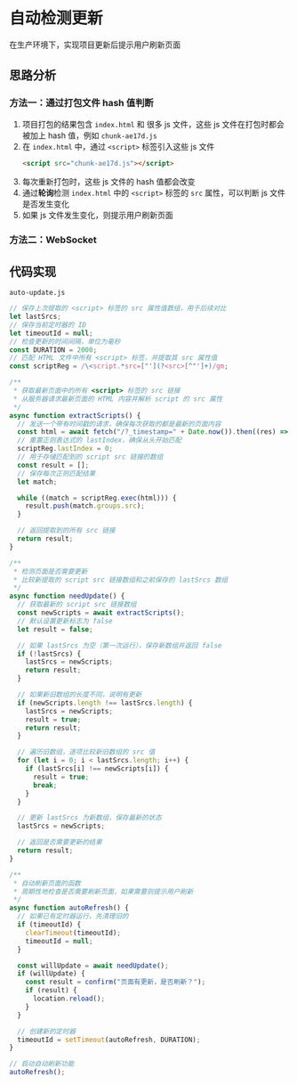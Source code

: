 # 自动检测更新

在生产环境下，实现项目更新后提示用户刷新页面

## 思路分析

### 方法一：通过打包文件 hash 值判断

1. 项目打包的结果包含 `index.html` 和 很多 js 文件，这些 js 文件在打包时都会被加上 hash 值，例如 `chunk-ae17d.js`
2. 在 `index.html` 中，通过 `<script>` 标签引入这些 js 文件
   ```html
   <script src="chunk-ae17d.js"></script>
   ```
3. 每次重新打包时，这些 js 文件的 hash 值都会改变
4. 通过**轮询**检测 `index.html` 中的 `<script>` 标签的 `src` 属性，可以判断 js 文件是否发生变化
5. 如果 js 文件发生变化，则提示用户刷新页面

### 方法二：WebSocket

## 代码实现

`auto-update.js`

```js
// 保存上次提取的 <script> 标签的 src 属性值数组，用于后续对比
let lastSrcs;
// 保存当前定时器的 ID
let timeoutId = null;
// 检查更新的时间间隔，单位为毫秒
const DURATION = 2000;
// 匹配 HTML 文件中所有 <script> 标签，并提取其 src 属性值
const scriptReg = /\<script.*src=["'](?<src>[^"']+)/gm;

/**
 * 获取最新页面中的所有 <script> 标签的 src 链接
 * 从服务器请求最新页面的 HTML 内容并解析 script 的 src 属性
 */
async function extractScripts() {
  // 发送一个带有时间戳的请求，确保每次获取的都是最新的页面内容
  const html = await fetch("/?_timestamp=" + Date.now()).then((res) => res.text());
  // 重置正则表达式的 lastIndex，确保从头开始匹配
  scriptReg.lastIndex = 0;
  // 用于存储匹配到的 script src 链接的数组
  const result = [];
  // 保存每次正则匹配结果
  let match;

  while ((match = scriptReg.exec(html))) {
    result.push(match.groups.src);
  }

  // 返回提取到的所有 src 链接
  return result;
}

/**
 * 检测页面是否需要更新
 * 比较新提取的 script src 链接数组和之前保存的 lastSrcs 数组
 */
async function needUpdate() {
  // 获取最新的 script src 链接数组
  const newScripts = await extractScripts();
  // 默认设置更新标志为 false
  let result = false;

  // 如果 lastSrcs 为空（第一次运行），保存新数组并返回 false
  if (!lastSrcs) {
    lastSrcs = newScripts;
    return result;
  }

  // 如果新旧数组的长度不同，说明有更新
  if (newScripts.length !== lastSrcs.length) {
    lastSrcs = newScripts;
    result = true;
    return result;
  }

  // 遍历旧数组，逐项比较新旧数组的 src 值
  for (let i = 0; i < lastSrcs.length; i++) {
    if (lastSrcs[i] !== newScripts[i]) {
      result = true;
      break;
    }
  }

  // 更新 lastSrcs 为新数组，保存最新的状态
  lastSrcs = newScripts;

  // 返回是否需要更新的结果
  return result;
}

/**
 * 自动刷新页面的函数
 * 周期性地检查是否需要刷新页面，如果需要则提示用户刷新
 */
async function autoRefresh() {
  // 如果已有定时器运行，先清理旧的
  if (timeoutId) {
    clearTimeout(timeoutId);
    timeoutId = null;
  }

  const willUpdate = await needUpdate();
  if (willUpdate) {
    const result = confirm("页面有更新，是否刷新？");
    if (result) {
      location.reload();
    }
  }

  // 创建新的定时器
  timeoutId = setTimeout(autoRefresh, DURATION);
}

// 启动自动刷新功能
autoRefresh();
```
